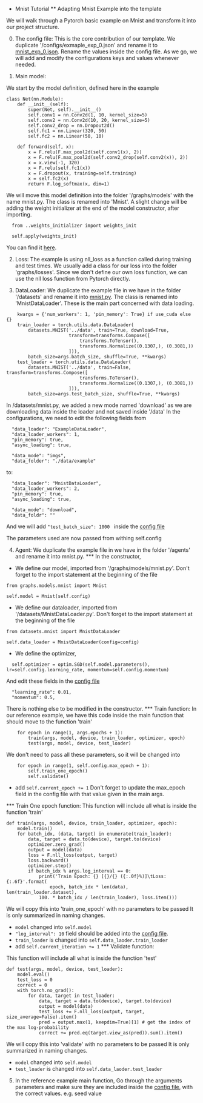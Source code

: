 * Mnist Tutorial
** Adapting Mnist Example into the template

We will walk through a Pytorch basic example on Mnist and transform it into our project structure.

0. The config file:
This is the core contribution of our template. We duplicate '/configs/exmaple_exp_0.json' and rename it to [mnist_exp_0.json](https://github.com/moemen95/PyTorch-Project-Template/blob/master/configs/mnist_exp_0.json).
Rename the values inside the config file. As we go, we will add and modify the configurations keys and values whenever needed.


1. Main model:

We start by the model definition, defined here in the example

```
class Net(nn.Module):
    def __init__(self):
        super(Net, self).__init__()
        self.conv1 = nn.Conv2d(1, 10, kernel_size=5)
        self.conv2 = nn.Conv2d(10, 20, kernel_size=5)
        self.conv2_drop = nn.Dropout2d()
        self.fc1 = nn.Linear(320, 50)
        self.fc2 = nn.Linear(50, 10)

    def forward(self, x):
        x = F.relu(F.max_pool2d(self.conv1(x), 2))
        x = F.relu(F.max_pool2d(self.conv2_drop(self.conv2(x)), 2))
        x = x.view(-1, 320)
        x = F.relu(self.fc1(x))
        x = F.dropout(x, training=self.training)
        x = self.fc2(x)
        return F.log_softmax(x, dim=1)
```
We will move this model definition into the folder '/graphs/models' with the name mnist.py. The class is renamed into 'Mnist'.
A slight change will be adding the weight initializer at the end of the model constructor, after importing.
```
  from ..weights_initializer import weights_init

  self.apply(weights_init)
```
You can find it [here](https://github.com/moemen95/PyTorch-Project-Template/blob/master/graphs/models/mnist.py).


2. Loss:
The example is using nll_loss as a function called during training and test times. We usually add a class for our loss into the folder 'graphs/losses'.
Since we don't define our own loss function, we can use the nll loss function from Pytorch directly.


3. DataLoader:
We duplicate the example file in we have in the folder '/datasets' and rename it into [mnist.py](https://github.com/moemen95/PyTorch-Project-Template/blob/master/datasets/mnist.py). The class is renamed into 'MnistDataLoader'.
These is the main part concerned with data loading.
```
    kwargs = {'num_workers': 1, 'pin_memory': True} if use_cuda else {}
    train_loader = torch.utils.data.DataLoader(
        datasets.MNIST('../data', train=True, download=True,
                       transform=transforms.Compose([
                           transforms.ToTensor(),
                           transforms.Normalize((0.1307,), (0.3081,))
                       ])),
        batch_size=args.batch_size, shuffle=True, **kwargs)
    test_loader = torch.utils.data.DataLoader(
        datasets.MNIST('../data', train=False, transform=transforms.Compose([
                           transforms.ToTensor(),
                           transforms.Normalize((0.1307,), (0.3081,))
                       ])),
        batch_size=args.test_batch_size, shuffle=True, **kwargs)
```
In /datasets/mnist.py, we added a new mode named 'download' as we are downloading data inside the loader and not saved inside '/data'
In the configurations, we need to edit the following fields from
```
  "data_loader": "ExampleDataLoader",
  "data_loader_workers": 1,
  "pin_memory": true,
  "async_loading": true,

  "data_mode": "imgs",
  "data_folder": "./data/example"
```
to:
```
  "data_loader": "MnistDataLoader",
  "data_loader_workers": 2,
  "pin_memory": true,
  "async_loading": true,

  "data_mode": "download",
  "data_foldr": ""
```
And we will add ```"test_batch_size": 1000 ``` inside the [config file]((https://github.com/moemen95/PyTorch-Project-Template/blob/master/configs/mnist_exp_0.json))

The parameters used are now passed from withing self.config


4. Agent:
We duplicate the example file in we have in the folder '/agents' and rename it into mnist.py.
*** In the constructor,
- We define our model, imported from '/graphs/models/mnist.py'. Don't forget to the import statement at the beginning of the file
```
from graphs.models.mnist import Mnist

self.model = Mnist(self.config)
```
- We define our dataloader, imported from '/datasets/MnistDataLoader.py'. Don't forget to the import statement at the beginning of the file

```
from datasets.mnist import MnistDataLoader

self.data_loader = MnistDataLoader(config=config)
```
- We define the optimizer,
```
  self.optimizer = optim.SGD(self.model.parameters(), lr=self.config.learning_rate, momentum=self.config.momentum)

```
And edit these fields in the [config file](https://github.com/moemen95/PyTorch-Project-Template/blob/master/configs/mnist_exp_0.json)
```
  "learning_rate": 0.01,
  "momentum": 0.5,
```
There is nothing else to be modified in the constructor.
*** Train function:
In our reference example, we have this code inside the main function that should move to the function 'train'
```
    for epoch in range(1, args.epochs + 1):
        train(args, model, device, train_loader, optimizer, epoch)
        test(args, model, device, test_loader)
```
We don't need to pass all these parameters, so it will be changed into
```
    for epoch in range(1, self.config.max_epoch + 1):
        self.train_one_epoch()
        self.validate()
```
- add ``` self.current_epoch += 1 ```
Don't forget to update the max_epoch field in the config file with that value given in the main args.

*** Train One epoch function:
This function will include all what is inside the function 'train'

```
def train(args, model, device, train_loader, optimizer, epoch):
    model.train()
    for batch_idx, (data, target) in enumerate(train_loader):
        data, target = data.to(device), target.to(device)
        optimizer.zero_grad()
        output = model(data)
        loss = F.nll_loss(output, target)
        loss.backward()
        optimizer.step()
        if batch_idx % args.log_interval == 0:
            print('Train Epoch: {} [{}/{} ({:.0f}%)]\tLoss: {:.6f}'.format(
                epoch, batch_idx * len(data), len(train_loader.dataset),
            100. * batch_idx / len(train_loader), loss.item()))
```

We will copy this into 'train_one_epoch' with no parameters to be passed
It is only summarized in naming changes.
- ```model``` changed into ``` self.model ```
- ``` "log_interval": 10 ``` field should be added into the [config file](https://github.com/moemen95/PyTorch-Project-Template/blob/master/configs/mnist_exp_0.json).
- ``` train_loader ``` is changed into ``` self.data_laoder.train_loader ```
- add ``` self.current_iteration += 1 ```
*** Validate function:

This function will include all what is inside the function 'test'

```
def test(args, model, device, test_loader):
    model.eval()
    test_loss = 0
    correct = 0
    with torch.no_grad():
        for data, target in test_loader:
            data, target = data.to(device), target.to(device)
            output = model(data)
            test_loss += F.nll_loss(output, target, size_average=False).item()
            pred = output.max(1, keepdim=True)[1] # get the index of the max log-probability
            correct += pred.eq(target.view_as(pred)).sum().item()
```

We will copy this into 'validate' with no parameters to be passed
It is only summarized in naming changes.
- ```model``` changed into ``` self.model ```
- ``` test_loader ``` is changed into ``` self.data_laoder.test_loader ```

5. In the reference example main function, Go through the arguments parameters and make sure they are included inside the [config file](https://github.com/moemen95/PyTorch-Project-Template/blob/master/configs/mnist_exp_0.json), with the correct values.
e.g. seed value
